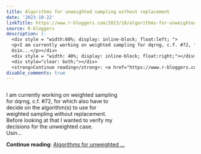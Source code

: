 ```yaml
---
title: Algorithms for unweighted sampling without replacement
date: '2023-10-22'
linkTitle: https://www.r-bloggers.com/2023/10/algorithms-for-unweighted-sampling-without-replacement/
source: R-bloggers
description: |-
  <div style = "width:60%; display: inline-block; float:left; ">
  <p>I am currently working on weighted sampling for dqrng, c.f. #72, for which also have to decide on the algorithm(s) to use for weighted sampling without replacement. Before looking at that I wanted to verify my decisions for the unweighted case.<br />
  Usin...</p></div>
  <div style = "width: 40%; display: inline-block; float:right;"></div>
  <div style="clear: both;"></div>
  <strong>Continue reading</strong>: <a href="https://www.r-bloggers.com/2023/10/algorithms-for-unweighted-sampling-without-replacement/">Algorithms for unweighted  ...
disable_comments: true
---
```

<div style = "width:60%; display: inline-block; float:left; ">
<p>I am currently working on weighted sampling for dqrng, c.f. #72, for which also have to decide on the algorithm(s) to use for weighted sampling without replacement. Before looking at that I wanted to verify my decisions for the unweighted case.<br />
Usin...</p></div>
<div style = "width: 40%; display: inline-block; float:right;"></div>
<div style="clear: both;"></div>
<strong>Continue reading</strong>: <a href="https://www.r-bloggers.com/2023/10/algorithms-for-unweighted-sampling-without-replacement/">Algorithms for unweighted  ...